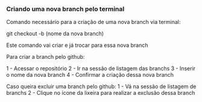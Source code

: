 ### Criando uma nova branch pelo terminal

Comando necessário para a criação de uma nova branch via terminal:

git checkout -b (nome da nova branch)

Este comando vai criar e já trocar para essa nova branch

Para criar a branch pelo github:

1 - Acessar o repositório
2 - Ir na sessão de listagem das branchs
3 - Inserir o nome da nova branch
4 - Confirmar a criação dessa nova branch

Caso queira excluir uma branch pelo github:
1 - Vá na sessão de listagem de branchs
2 - Clique no ícone da lixeira para realizar a exclusão dessa branch
